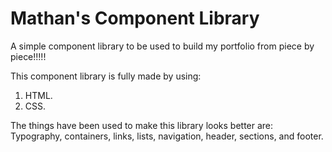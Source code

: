 # Mathan's Component Library

A simple component library to be used to build my portfolio from piece by piece!!!!!

This component library is fully made by using:
1. HTML.
1. CSS.

The things have been used to make this library looks better are: Typography, containers, links, lists, navigation, header, sections, and footer.